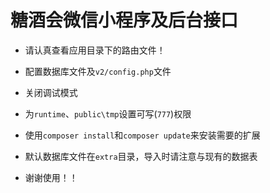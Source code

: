 糖酒会微信小程序及后台接口
===============

- 请认真查看应用目录下的路由文件！
- 配置数据库文件及`v2/config.php`文件
- 关闭调试模式
- 为`runtime`、`public\tmp`设置可写(`777`)权限

- 使用`composer install`和`composer update`来安装需要的扩展
- 默认数据库文件在`extra`目录，导入时请注意与现有的数据表

- 谢谢使用！！
